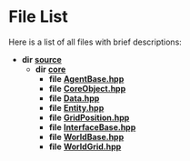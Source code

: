 
# File List

Here is a list of all files with brief descriptions:


* **dir** [**source**](dir_b2f33c71d4aa5e7af42a1ca61ff5af1b.md)     
    * **dir** [**core**](dir_0d27ce74e9bd514c31e1d63efab6b388.md)     
        * **file** [**AgentBase.hpp**](_agent_base_8hpp.md)     
        * **file** [**CoreObject.hpp**](_core_object_8hpp.md)     
        * **file** [**Data.hpp**](_data_8hpp.md)     
        * **file** [**Entity.hpp**](_entity_8hpp.md)     
        * **file** [**GridPosition.hpp**](_grid_position_8hpp.md)     
        * **file** [**InterfaceBase.hpp**](_interface_base_8hpp.md)     
        * **file** [**WorldBase.hpp**](_world_base_8hpp.md)     
        * **file** [**WorldGrid.hpp**](_world_grid_8hpp.md)     

